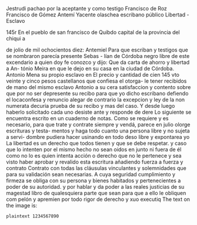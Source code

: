 Jestrudi pachao
por la aceptante y como testigo
Francisco de Roz
Francisco de Gómez
Antemí
Yacente olaschea
escribano público
Libertad - Esclavo

145r En el pueblo de san francisco de Quibdo capital de la provincia del chiqui a

de jolio de mil ochocientos diez: Antemiel
Para que escriban y testigos que se nombraron parecía presente Sebas - lían de Córdoba negro libre de este excendario a quien doy fe conozco y dijo: Que da carta de ahorro y libertad a An- tónio Meira en que le dejo en su casa en la ciudad de Córdoba.
Antonio Mena su propio esclavo en El precio y cantidad de cien 145 vto veinte y cinco pesos castellanos que confiesa el otorga- le tener recibidos de mano del mismo esclavo Antonio a su cera satisfaccion y contento sobre que por no ser depresente
su recibo para que yo dicho escribano defiendo el locaconfesa y renuncio alegar de contrario la excepcion y ley de la non numerata decuria prueba de su recibo y mas del caso. Y desde luego haberlo solicitado cada uno desiste ante y responde de dere
Lo siguiente se encuentra escrito en un cuaderno de notas.
Como se requiere y es necesario, para que trate y contrate siempre y vendá, parece en julio olorge escrituras y testa- mentos y haga todo cuanto una persona libre y no sujeta a servi- dombre pudiera hacer usinando en todo deso libre y expontarea yo
La libertad es un derecho que todos tienen y que se debe respetar.
y caso que lo intenten por el mismo hecho no sean oidos en
junto ni fuera de él como no lo es quien intenta acción o
derecho que no le pertenece y sea visto haber aprobar y
revalido esta escritura añadiendo fuerza a fuerza y contrato
Contrato con todas las cláusulas vinculantes y solemnidades que para su validación sean necesarias. A cuya seguridad cumplimiento y firmeza se obliga con su persona y bienes habitados y pertenecientes a poder de su autoridad.
y por hablar y da poder a las reales justicias de su magestad
libro de qualesquiera parte que sean para que a ello le obliquen com
pelón y apremien por todo rigor de derecho y xuo executiq
The text on the image is:

```plaintext 1234567890 ```